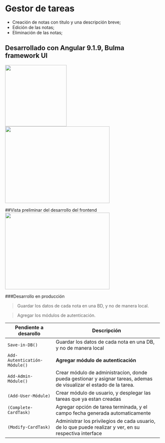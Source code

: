 # Gestor de tareas 

- Creación de notas con titulo y una descripción breve;
- Edición de las notas;
- Eliminación de las notas;

## Desarrollado con Angular 9.1.9,  Bulma framework UI

<img src="https://angular.io/assets/images/logos/angular/angular.svg" width="200" height="200" /><img src="https://bulma.io/images/bulma-banner.png" width="340" height="250" />



##Vista preliminar del desarrollo del frontend
<img src="https://bulma.io/images/bulma-banner.png" width="340" height="250" />


###Desarrollo en producción

> Guardar los datos de cada nota en una BD, y no de manera local.
                    
> Agregar los módulos de autenticación.
>

| Pendiente a desarollo | Descripción          |
| ------------- | ------------------------------ |
| `Save-in-DB()`      | Guardar los datos de cada nota en una DB, y no de manera local      |
| `Add-Autenticatión-Módule()`   | **Agregar módulo de autenticación**     |
| `Add-Admin-Módule()`  | Crear módulo de administracíon, donde pueda gestionar y asignar tareas, ademas de visualizar el estado de la tarea.  |
|   `(Add-User-Módule)`     |  Crear módulo de usuario, y desplegar las tareas que ya estan creadas |
|   `(Complete-CardTask)`     |  Agregar opción de tarea terminada, y el campo fecha generada automaticamente |
|   `(Modify-CardTask)`     |  Administrar los privilegios de cada usuario, de lo que puede realizar y ver, en su respectiva interface  |
